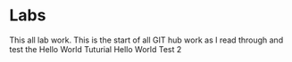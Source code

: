 # Labs
This all lab work.
This is the start of all GIT hub work as I read through and test the Hello World Tuturial 
Hello World
Test 2
